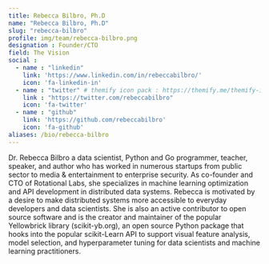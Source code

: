 ```yaml
---
title: Rebecca Bilbro, Ph.D
name: "Rebecca Bilbro, Ph.D"
slug: "rebecca-bilbro"
profile: img/team/rebecca-bilbro.png
designation : Founder/CTO
field: The Vision
social :
  - name : "linkedin"
    link: 'https://www.linkedin.com/in/rebeccabilbro/'
    icon: 'fa-linkedin-in'
  - name : "twitter" # themify icon pack : https://themify.me/themify-icons
    link : "https://twitter.com/rebeccabilbro"
    icon: 'fa-twitter'
  - name : "github"
    link: 'https://github.com/rebeccabilbro'
    icon: 'fa-github'
aliases: /bio/rebecca-bilbro
---
```

Dr. Rebecca Bilbro a data scientist, Python and Go programmer, teacher, speaker, and author who has worked in numerous startups from public sector to media & entertainment to enterprise security. As co-founder and CTO of Rotational Labs, she specializes in machine learning optimization and API development in distributed data systems. Rebecca is motivated by a desire to make distributed systems more accessible to everyday developers and data scientists. She is also an active contributor to open source software and is the creator and maintainer of the popular Yellowbrick library (scikit-yb.org), an open source Python package that hooks into the popular scikit-Learn API to support visual feature analysis, model selection, and hyperparameter tuning for data scientists and machine learning practitioners.
